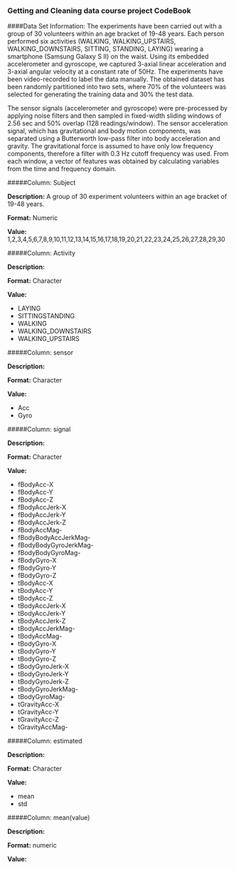 ### Getting and Cleaning data course project CodeBook

####Data Set Information:
The experiments have been carried out with a group of 30 volunteers within an age bracket of 19-48 years. Each person performed six activities (WALKING, WALKING_UPSTAIRS, WALKING_DOWNSTAIRS, SITTING, STANDING, LAYING) wearing a smartphone (Samsung Galaxy S II) on the waist. Using its embedded accelerometer and gyroscope, we captured 3-axial linear acceleration and 3-axial angular velocity at a constant rate of 50Hz. The experiments have been video-recorded to label the data manually. The obtained dataset has been randomly partitioned into two sets, where 70% of the volunteers was selected for generating the training data and 30% the test data. 

The sensor signals (accelerometer and gyroscope) were pre-processed by applying noise filters and then sampled in fixed-width sliding windows of 2.56 sec and 50% overlap (128 readings/window). The sensor acceleration signal, which has gravitational and body motion components, was separated using a Butterworth low-pass filter into body acceleration and gravity. The gravitational force is assumed to have only low frequency components, therefore a filter with 0.3 Hz cutoff frequency was used. From each window, a vector of features was obtained by calculating variables from the time and frequency domain.


#####Column: Subject

__Description:__ A group of 30 experiment volunteers within an age bracket of 19-48 years.

__Format:__ Numeric

__Value:__ 1,2,3,4,5,6,7,8,9,10,11,12,13,14,15,16,17,18,19,20,21,22,23,24,25,26,27,28,29,30

#####Column: Activity

__Description:__ 

__Format:__ Character

__Value:__ 
* LAYING
* SITTINGSTANDING
* WALKING           
* WALKING_DOWNSTAIRS
* WALKING_UPSTAIRS

#####Column: sensor

__Description:__ 

__Format:__ Character

__Value:__ 
* Acc
* Gyro

#####Column: signal

__Description:__ 

__Format:__ Character

__Value:__ 
* fBodyAcc-X
* fBodyAcc-Y
* fBodyAcc-Z           
* fBodyAccJerk-X
* fBodyAccJerk-Y
* fBodyAccJerk-Z       
* fBodyAccMag-
* fBodyBodyAccJerkMag-
* fBodyBodyGyroJerkMag-
* fBodyBodyGyroMag-
* fBodyGyro-X
* fBodyGyro-Y          
* fBodyGyro-Z
* tBodyAcc-X
* tBodyAcc-Y         
* tBodyAcc-Z
* tBodyAccJerk-X
* tBodyAccJerk-Y     
* tBodyAccJerk-Z
* tBodyAccJerkMag-
* tBodyAccMag-       
* tBodyGyro-X
* tBodyGyro-Y
* tBodyGyro-Z         
* tBodyGyroJerk-X
* tBodyGyroJerk-Y
* tBodyGyroJerk-Z     
* tBodyGyroJerkMag-
* tBodyGyroMag-
* tGravityAcc-X        
* tGravityAcc-Y
* tGravityAcc-Z
* tGravityAccMag-  


#####Column: estimated

__Description:__ 

__Format:__ Character

__Value:__ 
* mean
* std


#####Column: mean(value)

__Description:__ 

__Format:__ numeric

__Value:__ 
